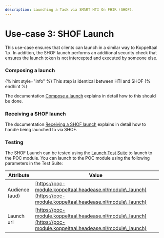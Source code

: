 ```yaml
---
description: Launching a Task via SMART HTI On FHIR (SHOF).
---
```


# Use-case 3: SHOF Launch

This use-case ensures that clients can launch in a similar way to Koppeltaal 1.x. In addition, the SHOF launch performs an additional security check that ensures the launch token is not intercepted and executed by someone else.

### Composing a launch

{% hint style="info" %}
This step is identical between HTI and SHOF
{% endhint %}

The documentation [Compose a launch](use-case-3-smart-hti-on-fhir-launch.md#composing-a-launch) explains in detail how to this should be done.&#x20;

### Receiving a SHOF launch

The documentation [Receiving a SHOF launch](../../technische-howto/launchen/smart-hti-on-fhir-launch-ontvangen.md) explains in detail how to handle being launched to via SHOF.

### Testing

The SHOF Launch can be tested using the [Launch Test Suite](https://launch-testsuite.koppeltaal.headease.nl/portal.html) to launch to the POC module. You can launch to the POC module using the following parameters in the Test Suite:

| Attribute      | Value                                                                                                                |
| -------------- | -------------------------------------------------------------------------------------------------------------------- |
| Audience (aud) | [https://poc-module.koppeltaal.headease.nl/module\_launch](https://poc-module.koppeltaal.headease.nl/module\_launch) |
| Launch url     | [https://poc-module.koppeltaal.headease.nl/module\_launch](https://poc-module.koppeltaal.headease.nl/module\_launch) |

